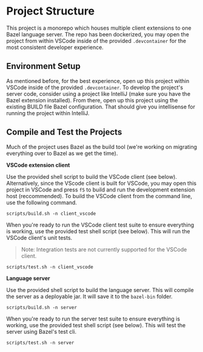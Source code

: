 # Project Structure

This project is a monorepo which houses multiple client extensions to one Bazel language server. The repo has been dockerized, you may open the project from within VSCode inside of the provided `.devcontainer` for the most consistent developer experience.

## Environment Setup

As mentioned before, for the best experience, open up this project within VSCode inside of the provided `.devcontainer`. To develop the project's server code, consider using a project like IntelliJ (make sure you have the Bazel extension installed). From there, open up this project using the existing BUILD file Bazel configuration. That should give you intellisense for running the project within IntelliJ.

## Compile and Test the Projects

Much of the project uses Bazel as the build tool (we're working on migrating everything over to Bazel as we get the time).

**VSCode extension client**

Use the provided shell script to build the VSCode client (see below). Alternatively, since the VScode client is built for VSCode, you may open this project in VSCode and press `f5` to build and run the development extension host (reccommended). To build the VSCode client from the command line, use the following command.

```
scripts/build.sh -n client_vscode
```

When you're ready to run the VSCode client test suite to ensure everything is working, use the provided test shell script (see below). This will run the VSCode client's unit tests.

> Note: Integration tests are not currently supported for the VSCode client.

```
scripts/test.sh -n client_vscode
```

**Language server**

Use the provided shell script to build the language server. This will compile the server as a deployable jar. It will save it to the `bazel-bin` folder.

```
scripts/build.sh -n server
```

When you're ready to run the server test suite to ensure everything is working, use the provided test shell script (see below). This will test the server using Bazel's test cli.

```
scripts/test.sh -n server
```
